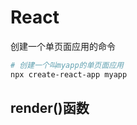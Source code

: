 # React

创建一个单页面应用的命令

```bash
# 创建一个叫myapp的单页面应用
npx create-react-app myapp
```

## render\(\)函数



